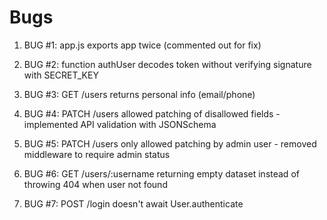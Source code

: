 # Bugs

1. BUG #1: app.js exports app twice (commented out for fix)

2. BUG #2: function authUser decodes token without verifying signature with SECRET_KEY

3. BUG #3: GET /users returns personal info (email/phone)

4. BUG #4: PATCH /users allowed patching of disallowed fields - implemented API validation with JSONSchema 

5. BUG #5: PATCH /users only allowed patching by admin user - removed middleware to require admin status

6. BUG #6: GET /users/:username returning empty dataset instead of throwing 404 when user not found

7. BUG #7: POST /login doesn't await User.authenticate 